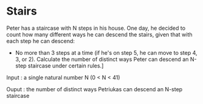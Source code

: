 # Stairs
Peter has a staircase with N steps in his house. One day, he decided to count how many different ways he can descend the stairs, given that with each step he can descend:
- No more than 3 steps at a time (if he's on step 5, he can move to step 4, 3, or 2).
Calculate the number of distinct ways Peter can descend an N-step staircase under certain rules.]

Input : a single natural number N (0 < N < 41)

Ouput : the number of distinct ways Petriukas can descend an N-step staircase
